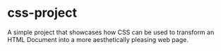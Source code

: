 # css-project
A simple project that showcases how CSS can be used to transform an HTML Document into a more aesthetically pleasing web page.
